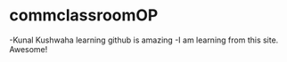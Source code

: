 # commclassroomOP
-Kunal Kushwaha learning github is amazing
-I am learning from this site. Awesome!
